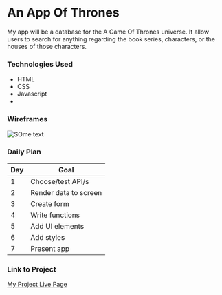 # An App Of Thrones

My app will be a database for the A Game Of Thrones universe. It allow users to search for anything regarding the book series, characters, or the houses of those characters.

### Technologies Used

- HTML
- CSS
- Javascript
- 

### Wireframes

![SOme text](https://i.ytimg.com/vi/mRf3-JkwqfU/mqdefault.jpg)

### Daily Plan

| Day | Goal |
|-----|------|
| 1 | Choose/test API/s |
| 2 | Render data to screen |
| 3 | Create form |
| 4 | Write functions|
| 5| Add UI elements|
|6| Add styles|
|7| Present app|
### Link to Project
[My Project Live Page](https://calebhart11.github.io/unit-1-project/)